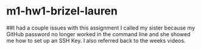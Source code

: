 # m1-hw1-brizel-lauren

##I had a couple issues with this assignment
I called my sister because my GitHub password no longer worked in the command line and she showed me how to set up an SSH Key. I also referred back to the weeks videos.
